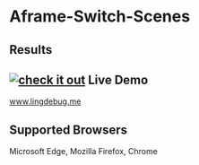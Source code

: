 # Aframe-Switch-Scenes
Results
--------
<a href="https://imgflip.com/gif/1xl5kl"><img src="https://imgflip.com/gif/1xl5kl.gif" title="check it out"></a>
Live Demo
----
www.lingdebug.me

Supported Browsers
------------------
Microsoft Edge, Mozilla Firefox, Chrome

